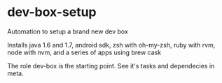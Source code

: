 # dev-box-setup
Automation to setup a brand new dev box

Installs java 1.6 and 1.7, android sdk, zsh with oh-my-zsh, ruby with rvm, node with nvm, and a series of apps using brew cask

The role dev-box is the starting point. See it's tasks and dependecies in meta.
